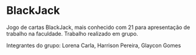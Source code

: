 # BlackJack

Jogo de cartas BlackJack, mais conhecido com 21 para apresentação de trabalho na faculdade.
Trabalho realizado em grupo.

Integrantes do grupo: Lorena Carla, Harrison Pereira, Glaycon Gomes
